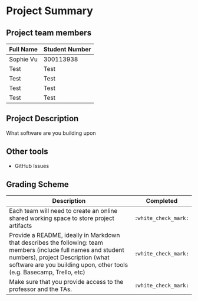 # Project Summary

## Project team members

| Full Name | Student Number |
|------|------|
| Sophie Vu | 300113938|
| Test | Test |
| Test | Test |
| Test | Test |
| Test | Test |

## Project Description
What software are you building upon

## Other tools
-  GitHub Issues


## Grading Scheme

| Description | Completed |
|------|------|
| Each team will need to create an online shared working space to store project artifacts | `:white_check_mark:` |
| Provide a README, ideally in Markdown that describes the following: team members (include full names and student numbers), project Description (what software are you building upon, other tools (e.g. Basecamp, Trello, etc) | `:white_check_mark:` |
| Make sure that you provide access to the professor and the TAs. | `:white_check_mark:` |

